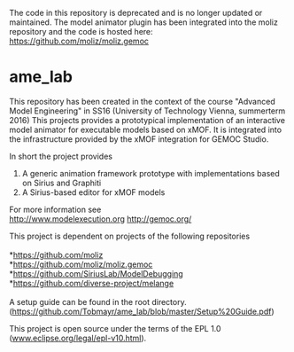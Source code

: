 The code in this repository is deprecated and is no longer updated or maintained. The model animator plugin has been integrated into the moliz repository and the code is hosted here: https://github.com/moliz/moliz.gemoc

# ame_lab

This repository has been created in the context of the course "Advanced Model Engineering" in SS16 (University of Technology Vienna, summerterm 2016)
This projects provides a prototypical implementation of an interactive model animator for executable models based on xMOF. It is integrated into the infrastructure provided by the xMOF integration for GEMOC Studio.

In short the project provides</br>
1. A generic animation framework prototype with implementations based on Sirius and Graphiti</br>
2. A Sirius-based editor for xMOF models</br>


For more information see</br>
http://www.modelexecution.org
http://gemoc.org/

This project  is dependent on projects of the following repositories</br></br>
*https://github.com/moliz </br>
*https://github.com/moliz/moliz.gemoc</br>
*https://github.com/SiriusLab/ModelDebugging</br>
*https://github.com/diverse-project/melange</br></br>
A setup guide can be found in the root directory. (https://github.com/Tobmayr/ame_lab/blob/master/Setup%20Guide.pdf)


This project is open source under the terms of the EPL 1.0 (www.eclipse.org/legal/epl-v10.html).
